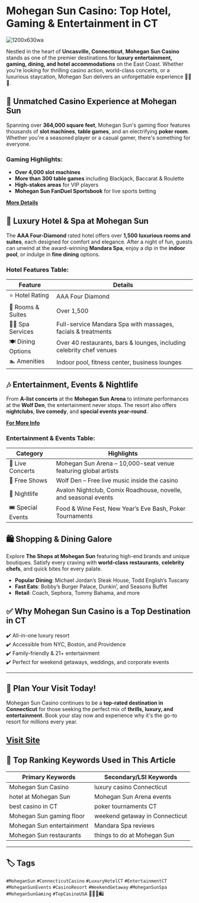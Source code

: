 # Mohegan Sun Casino: Top Hotel, Gaming & Entertainment in CT

![1200x630wa](https://github.com/user-attachments/assets/758b703b-75ea-4586-9a68-8f3d34fbc9a4)

Nestled in the heart of **Uncasville, Connecticut**, **Mohegan Sun Casino** stands as one of the premier destinations for **luxury entertainment, gaming, dining, and hotel accommodations** on the East Coast. Whether you're looking for thrilling casino action, world-class concerts, or a luxurious staycation, Mohegan Sun delivers an unforgettable experience 🎰🎤🏨.

## 🎲 Unmatched Casino Experience at Mohegan Sun

Spanning over **364,000 square feet**, Mohegan Sun's gaming floor features thousands of **slot machines**, **table games**, and an electrifying **poker room**. Whether you're a seasoned player or a casual gamer, there's something for everyone.

### Gaming Highlights:
- **Over 4,000 slot machines**
- **More than 300 table games** including Blackjack, Baccarat & Roulette
- **High-stakes areas** for VIP players
- **Mohegan Sun FanDuel Sportsbook** for live sports betting

[**More Details**](https://bitly.cx/Wzv00)

## 🏨 Luxury Hotel & Spa at Mohegan Sun

The **AAA Four-Diamond** rated hotel offers over **1,500 luxurious rooms and suites**, each designed for comfort and elegance. After a night of fun, guests can unwind at the award-winning **Mandara Spa**, enjoy a dip in the **indoor pool**, or indulge in **fine dining** options.

### Hotel Features Table:

| Feature           | Details                                                                 |
|-------------------|-------------------------------------------------------------------------|
| ⭐ Hotel Rating    | AAA Four Diamond                                                        |
| 🛌 Rooms & Suites  | Over 1,500                                                              |
| 🧖‍♀️ Spa Services   | Full-service Mandara Spa with massages, facials & treatments            |
| 🍽️ Dining Options | Over 40 restaurants, bars & lounges, including celebrity chef venues   |
| 🏊 Amenities      | Indoor pool, fitness center, business lounges                         |

## 🎶 Entertainment, Events & Nightlife

From **A-list concerts** at the **Mohegan Sun Arena** to intimate performances at the **Wolf Den**, the entertainment never stops. The resort also offers **nightclubs**, **live comedy**, and **special events year-round**.

[**For More Info**](https://bitly.cx/YAxD)

### Entertainment & Events Table:

| Category           | Highlights                                                               |
|--------------------|--------------------------------------------------------------------------|
| 🎤 Live Concerts    | Mohegan Sun Arena – 10,000-seat venue featuring global artists          |
| 🎸 Free Shows       | Wolf Den – Free live music inside the casino                             |
| 🕺 Nightlife         | Avalon Nightclub, Comix Roadhouse, novelle, and seasonal events         |
| 🎟️ Special Events   | Food & Wine Fest, New Year’s Eve Bash, Poker Tournaments                 |

## 🛍️ Shopping & Dining Galore

Explore **The Shops at Mohegan Sun** featuring high-end brands and unique boutiques. Satisfy every craving with **world-class restaurants**, **celebrity chefs**, and quick bites for every palate.

- **Popular Dining**: Michael Jordan’s Steak House, Todd English’s Tuscany
- **Fast Eats**: Bobby’s Burger Palace, Dunkin’, and Seasons Buffet
- **Retail**: Coach, Sephora, Tommy Bahama, and more

## ✅ Why Mohegan Sun Casino is a Top Destination in CT

✔️ All-in-one luxury resort  
✔️ Accessible from NYC, Boston, and Providence  
✔️ Family-friendly & 21+ entertainment  
✔️ Perfect for weekend getaways, weddings, and corporate events

---

## 📍 Plan Your Visit Today!

Mohegan Sun Casino continues to be a **top-rated destination in Connecticut** for those seeking the perfect mix of **thrills, luxury, and entertainment**. Book your stay now and experience why it's the go-to resort for millions every year.

[Visit Site](https://bitly.cx/Z1tlo)
---

## 🔑 Top Ranking Keywords Used in This Article

| Primary Keywords               | Secondary/LSI Keywords                           |
|-------------------------------|--------------------------------------------------|
| Mohegan Sun Casino            | luxury casino Connecticut                        |
| hotel at Mohegan Sun          | Mohegan Sun Arena events                         |
| best casino in CT             | poker tournaments CT                             |
| Mohegan Sun gaming floor      | weekend getaway in Connecticut                   |
| Mohegan Sun entertainment     | Mandara Spa reviews                              |
| Mohegan Sun restaurants       | things to do at Mohegan Sun                      |

---

## 🏷️ Tags  
`#MoheganSun` `#ConnecticutCasino` `#LuxuryHotelCT` `#EntertainmentCT` `#MoheganSunEvents` `#CasinoResort` `#WeekendGetaway` `#MoheganSunSpa` `#MoheganSunGaming` `#TopCasinoUSA` 🎰🏨🎶🛍️
